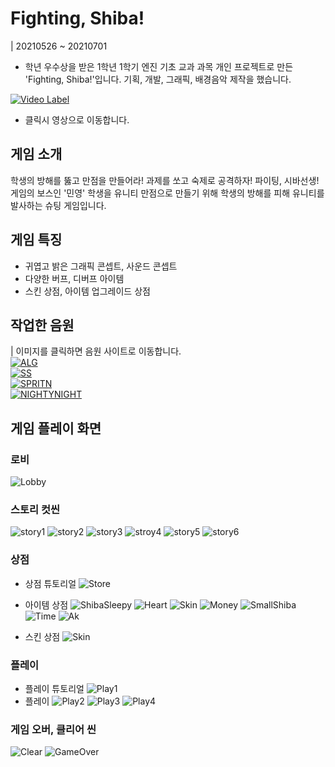 # Fighting, Shiba!
| 20210526 ~ 20210701

* 학년 우수상을 받은 1학년 1학기 엔진 기초 교과 과목 개인 프로젝트로 만든 'Fighting, Shiba!'입니다. 기획, 개발, 그래픽, 배경음악 제작을 했습니다.

[![Video Label](https://img.youtube.com/vi/d36qKLiICJA/0.jpg)](https://youtu.be/d36qKLiICJA)
* 클릭시 영상으로 이동합니다.

## 게임 소개
학생의 방해를 뚫고 만점을 만들어라! 과제를 쏘고 숙제로 공격하자! 파이팅, 시바선생! 게임의 보스인 '민영' 학생을 유니티 만점으로 만들기 위해 학생의 방해를 피해 유니티를 발사하는 슈팅 게임입니다.

## 게임 특징
* 귀엽고 밝은 그래픽 콘셉트, 사운드 콘셉트
* 다양한 버프, 디버프 아이템
* 스킨 상점, 아이템 업그레이드 상점

## 작업한 음원
| 이미지를 클릭하면 음원 사이트로 이동합니다.
<br/> 
[![ALG](https://user-images.githubusercontent.com/77655318/170060859-4536d649-a3df-4cc5-89e8-fb1f157abe59.png)](https://soundcloud.com/1cjgmuszzmxe/a-little-ghost?utm_source=clipboard&utm_medium=text&utm_campaign=social_sharing)<br/> 
[![SS](https://user-images.githubusercontent.com/77655318/170061728-7e88493c-9f33-4e2d-b49f-75671a776fc4.png)](https://soundcloud.com/1cjgmuszzmxe/summer-storm?utm_source=clipboard&utm_medium=text&utm_campaign=social_sharing)<br/> 
[![SPRITN](https://user-images.githubusercontent.com/77655318/170061741-d727f7ba-fac5-47e7-b94a-951ccde578b1.png)](https://soundcloud.com/1cjgmuszzmxe/mrtjd3liovoc?utm_source=clipboard&utm_medium=text&utm_campaign=social_sharing)<br/> 
[![NIGHTYNIGHT](https://user-images.githubusercontent.com/77655318/170061755-cdbe5e12-cadf-4213-b206-847a8368eceb.png)](https://soundcloud.com/1cjgmuszzmxe/nighty-night?utm_source=clipboard&utm_medium=text&utm_campaign=social_sharing)

## 게임 플레이 화면
### 로비
![Lobby](https://user-images.githubusercontent.com/77655318/170050941-e301c4b1-6c46-44ff-81df-4267e7f387a4.png)

### 스토리 컷씬
![story1](https://user-images.githubusercontent.com/77655318/170051070-cbceba0d-ae25-4f33-b33b-ebbec8fa5bf6.png)
![story2](https://user-images.githubusercontent.com/77655318/170051093-c5fea62c-277a-44a9-aefb-e5914d538db5.png)
![story3](https://user-images.githubusercontent.com/77655318/170051114-0b147090-6d13-4fc5-8525-3c93b0d50a32.png)
![stroy4](https://user-images.githubusercontent.com/77655318/170051160-45f26c68-c4c3-4005-8ab9-8b03c36505d6.png)
![story5](https://user-images.githubusercontent.com/77655318/170051126-37f2c06c-cf2f-4f74-8cfb-38b36dd75fd4.png)
![story6](https://user-images.githubusercontent.com/77655318/170051137-9e34c915-85cd-4f9f-924d-e65eb48ce9ef.png)

### 상점
* 상점 튜토리얼
![Store](https://user-images.githubusercontent.com/77655318/170051656-2244ba89-692e-4c05-8d5b-9b8b8cc33535.png)

* 아이템 상점
![ShibaSleepy](https://user-images.githubusercontent.com/77655318/170052411-5fa4a016-78de-4e57-8dde-7ad73df2b636.png)
![Heart](https://user-images.githubusercontent.com/77655318/170051587-b4ce1c0c-c041-44b4-9b94-cb74869b3c04.png)
![Skin](https://user-images.githubusercontent.com/77655318/170051566-8bdecb29-7b4e-4f07-aecd-d53afa78906b.png)
![Money](https://user-images.githubusercontent.com/77655318/170052157-ac599784-28cd-4e88-aea3-8ef3edd85d0b.png)
![SmallShiba](https://user-images.githubusercontent.com/77655318/170051570-e3a97069-5922-4eb1-a28f-916cc2208235.png)
![Time](https://user-images.githubusercontent.com/77655318/170051573-4a3269e1-30d5-4f81-964c-47c4394f0891.png)
![Ak](https://user-images.githubusercontent.com/77655318/170051579-3e68d958-99dd-4fdf-b2de-9418bb0ab034.png)

* 스킨 상점
![Skin](https://user-images.githubusercontent.com/77655318/170051774-0c004d85-6ceb-4e63-beaa-7126f15e93c8.png)

### 플레이
* 플레이 튜토리얼
![Play1](https://user-images.githubusercontent.com/77655318/170051858-cd464847-9c35-4cc0-bcf7-f84c1814fcf4.png)
* 플레이
![Play2](https://user-images.githubusercontent.com/77655318/170051869-c1003541-07a6-48c0-ac29-3a7b8f523554.png)
![Play3](https://user-images.githubusercontent.com/77655318/170051874-244a9874-a8d2-464d-8973-712a83bffc88.png)
![Play4](https://user-images.githubusercontent.com/77655318/170051888-3b079466-b141-4a76-828d-5a8ed389adff.png)

### 게임 오버, 클리어 씬
![Clear](https://user-images.githubusercontent.com/77655318/170052228-d695fd56-25d9-40b2-8e88-c1fa4363732a.png)
![GameOver](https://user-images.githubusercontent.com/77655318/170052239-0f440346-6d89-4b90-b424-04b94fa04261.png)

